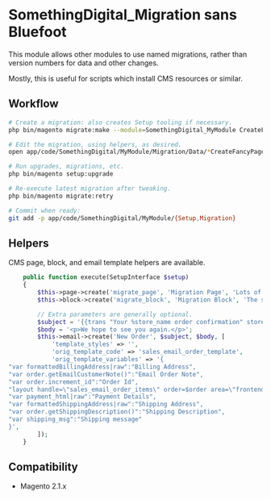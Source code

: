 # SomethingDigital_Migration sans Bluefoot

This module allows other modules to use named migrations, rather than version numbers for data and other changes.

Mostly, this is useful for scripts which install CMS resources or similar.


## Workflow

```bash
# Create a migration: also creates Setup tooling if necessary.
php bin/magento migrate:make --module=SomethingDigital_MyModule CreateFancyPage

# Edit the migration, using helpers, as desired.
open app/code/SomethingDigital/MyModule/Migration/Data/*CreateFancyPage.php

# Run upgrades, migrations, etc.
php bin/magento setup:upgrade

# Re-execute latest migration after tweaking.
php bin/magento migrate:retry

# Commit when ready:
git add -p app/code/SomethingDigital/MyModule/{Setup,Migration}
```

## Helpers

CMS page, block, and email template helpers are available.

```php
    public function execute(SetupInterface $setup)
    {
        $this->page->create('migrate_page', 'Migration Page', 'Lots of content goes here.');
        $this->block->create('migrate_block', 'Migration Block', 'The static block content.');

        // Extra parameters are generally optional.
        $subject = '{{trans "Your %store_name order confirmation" store_name=$store.getFrontendName()}}';
        $body = '<p>We hope to see you again.</p>';
        $this->email->create('New Order', $subject, $body, [
            'template_styles' => '',
            'orig_template_code' => 'sales_email_order_template',
            'orig_template_variables' => '{
"var formattedBillingAddress|raw":"Billing Address",
"var order.getEmailCustomerNote()":"Email Order Note",
"var order.increment_id":"Order Id",
"layout handle=\"sales_email_order_items\" order=$order area=\"frontend\"":"Order Items Grid",
"var payment_html|raw":"Payment Details",
"var formattedShippingAddress|raw":"Shipping Address",
"var order.getShippingDescription()":"Shipping Description",
"var shipping_msg":"Shipping message"
}',
        ]);
    }
```


## Compatibility

 * Magento 2.1.x